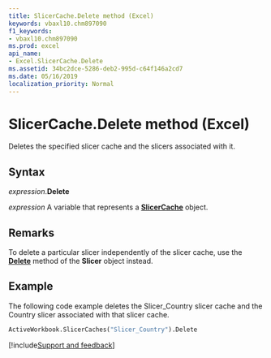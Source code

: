 ```yaml
---
title: SlicerCache.Delete method (Excel)
keywords: vbaxl10.chm897090
f1_keywords:
- vbaxl10.chm897090
ms.prod: excel
api_name:
- Excel.SlicerCache.Delete
ms.assetid: 34bc2dce-5286-deb2-995d-c64f146a2cd7
ms.date: 05/16/2019
localization_priority: Normal
---
```



# SlicerCache.Delete method (Excel)

Deletes the specified slicer cache and the slicers associated with it.


## Syntax

_expression_.**Delete**

_expression_ A variable that represents a **[SlicerCache](Excel.SlicerCache.md)** object.


## Remarks

To delete a particular slicer independently of the slicer cache, use the **[Delete](Excel.Slicer.Delete.md)** method of the **Slicer** object instead.


## Example

The following code example deletes the Slicer_Country slicer cache and the Country slicer associated with that slicer cache.

```vb
ActiveWorkbook.SlicerCaches("Slicer_Country").Delete
```




[!include[Support and feedback](~/includes/feedback-boilerplate.md)]